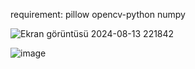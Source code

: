 requirement: 
pillow 
opencv-python
numpy

![Ekran görüntüsü 2024-08-13 221842](https://github.com/user-attachments/assets/823570e5-2f45-4828-9dd1-a1a668af2753)

![image](https://github.com/user-attachments/assets/8031f488-71eb-4c18-8818-f04f33fac91c)


